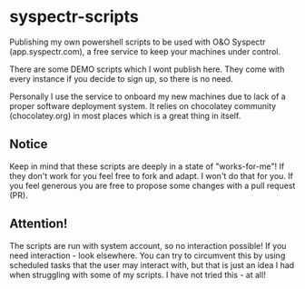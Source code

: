 # syspectr-scripts

Publishing my own powershell scripts to be used with O&O Syspectr (app.syspectr.com), 
a free service to keep your machines under control.

There are some DEMO scripts which I wont publish here. 
They come with every instance if you decide to sign up, so there is no need.

Personally I use the service to onboard my new machines due to lack of a proper software deployment system.
It relies on chocolatey community (chocolatey.org) in most places which is a great thing in itself.

## Notice
Keep in mind that these scripts are deeply in a state of "works-for-me"!
If they don't work for you feel free to fork and adapt.
I won't do that for you.
If you feel generous you are free to propose some changes with a pull request (PR).

## Attention!
The scripts are run with system account, so no interaction possible!
If you need interaction - look elsewhere.
You can try to circumvent this by using scheduled tasks that the user may interact with, 
but that is just an idea I had when struggling with some of my scripts.
I have not tried this - at all!

